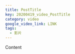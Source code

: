 ```yaml
---
title: PostTitle
key: 20200419_video_PostTitle
category: video
google_video_link: LINK
tags:
  - 影片
---
```


Content
